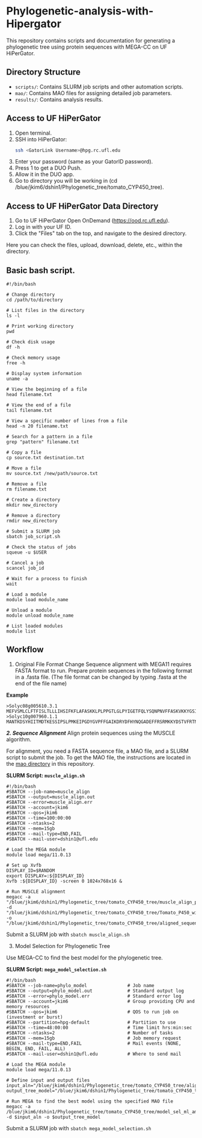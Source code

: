 # Phylogenetic-analysis-with-Hipergator

This repository contains scripts and documentation for generating a phylogenetic tree using protein sequences with MEGA-CC on UF HiPerGator.

## Directory Structure

- `scripts/`: Contains SLURM job scripts and other automation scripts.
- `mao/`: Contains MAO files for assigning detailed job parameters.
- `results/`: Contains analysis results.

## Access to UF HiPerGator

1. Open terminal.
2. SSH into HiPerGator:
   ```bash
   ssh <GatorLink Username>@hpg.rc.ufl.edu
3. Enter your password (same as your GatorID password).
4. Press 1 to get a DUO Push.
5. Allow it in the DUO app.
6. Go to directory you will be working in (cd /blue/jkim6/dshin1/Phylogenetic_tree/tomato_CYP450_tree).

## Access to UF HiPerGator Data Directory

1. Go to UF HiPerGator Open OnDemand (https://ood.rc.ufl.edu).
2. Log in with your UF ID.
3. Click the "Files" tab on the top, and navigate to the desired directory.

Here you can check the files, upload, download, delete, etc., within the directory.

## Basic bash script. 
```
#!/bin/bash

# Change directory
cd /path/to/directory

# List files in the directory
ls -l

# Print working directory
pwd

# Check disk usage
df -h

# Check memory usage
free -h

# Display system information
uname -a

# View the beginning of a file
head filename.txt

# View the end of a file
tail filename.txt

# View a specific number of lines from a file
head -n 20 filename.txt

# Search for a pattern in a file
grep "pattern" filename.txt

# Copy a file
cp source.txt destination.txt

# Move a file
mv source.txt /new/path/source.txt

# Remove a file
rm filename.txt

# Create a directory
mkdir new_directory

# Remove a directory
rmdir new_directory

# Submit a SLURM job
sbatch job_script.sh

# Check the status of jobs
squeue -u $USER

# Cancel a job
scancel job_id

# Wait for a process to finish
wait

# Load a module
module load module_name

# Unload a module
module unload module_name

# List loaded modules
module list
```


## Workflow

1. Original File Format Change
Sequence alignment with MEGA11 requires FASTA format to run. Prepare protein sequences in the following format in a .fasta file. (The file format can be changed by typing .fasta at the end of the file name)

**Example** 
```
>Solyc08g005610.3.1
MEFVSMLCLFTFISLTLLLIHSIFKFLAFASKKLPLPPGTLGLPYIGETFQLYSQNPNVFFASKVKKYGSIFKTYILGCPCVMISSPEAAKQVLVTKANLFKPTFPASKERMLGKQAIFFHQGDYHAKLRKLVLQAFKPDSIRNIIPDIESIAITSLESFQGRLINTYQEMKTYTFNVALISIFGKDEFLYREELKKCYYILEKGYNSMPINLPGTLFNKAMKARKELAKIVAKIISTRREMKIDHGDLLGSFMGDKEGLTDEQIADNVIGVIFAARDTTASVLTWILKYLGENPSVLQAVTEEQENIMRKKEVNGEEKVLNWQDTRQMPMTTRVIQETLRVASILSFTFREAVEDVEFEGYLIPKGWKVLPLFRNIHHSPDNFPEPEKFDPSRFEVSPKPNTFMPFGNGVHSCPGNDLAKLEILILVHHLTTKYRWSMVGPQNGIQYGPFALPQNGLPIKLSLKTSST
>Solyc10g007960.1.1
MANTKDSYHIITMDTKESSIPSLPMKEIPGDYGVPFFGAIKDRYDFHYNQGADEFFRSRMKKYDSTVFRTNVPPGPFNARNSKVVVLVDAVSYPILFDNSQVDKENYFEGTFMSSPSFNGGYKVCGFLGTSDPKHTTLKGLFLSTLTRLHDKFIPIFTTSITSMFTSLEKELSEKGTSYFNPIGDNLSFEFLFRLFCEGKNPIDTSVGPNGPKIVDKWVFLQLAPLISLGLKFVPNFLEDLVLHTFPLPYILVKRDHQKLYNAFYNSMKDILDEAEKLGVKRDEACHNFVFLAGFNSYGGLKVFFPSLIKWIGTSGPSLHARLVKEIRTAVKEAGGVTLSAIDKMPLVKSVVYETLRMDPPVPFQTVKARKNIIITNHESSFLIKKDELIFGYQPLATKDSKVFKNAEEFNPDRFVGGGEKLLKYVYWSNGKEIDNPSVNDKQCPGKDLIVLMGRLLVVEFFMRYDTFEVEFGKLLLGSKVTFKSLTKATS
```
***2. Sequence Alignment***
Align protein sequences using the MUSCLE algorithm.

For alignment, you need a FASTA sequence file, a MAO file, and a SLURM script to submit the job. 
To get the MAO file, the instructions are located in the [mao directory](./mao) in this repository.

**SLURM Script: `muscle_align.sh`**
```
#!/bin/bash
#SBATCH --job-name=muscle_align
#SBATCH --output=muscle_align.out
#SBATCH --error=muscle_align.err
#SBATCH --account=jkim6
#SBATCH --qos=jkim6
#SBATCH --time=100:00:00
#SBATCH --ntasks=2
#SBATCH --mem=15gb
#SBATCH --mail-type=END,FAIL
#SBATCH --mail-user=dshin1@ufl.edu

# Load the MEGA module
module load mega/11.0.13

# Set up Xvfb
DISPLAY_ID=$RANDOM
export DISPLAY=:${DISPLAY_ID}
Xvfb :${DISPLAY_ID} -screen 0 1024x768x16 &

# Run MUSCLE alignment
megacc -a "/blue/jkim6/dshin1/Phylogenetic_tree/tomato_CYP450_tree/muscle_align_protein.mao" -d "/blue/jkim6/dshin1/Phylogenetic_tree/tomato_CYP450_tree/Tomato_P450_with_ref.fasta" -o "/blue/jkim6/dshin1/Phylogenetic_tree/tomato_CYP450_tree/aligned_sequences.meg"
```
Submit a SLURM job with `sbatch muscle_align.sh`



3. Model Selection for Phylogenetic Tree
   
Use MEGA-CC to find the best model for the phylogenetic tree.

**SLURM Script: `mega_model_selection.sh`**
```
#!/bin/bash
#SBATCH --job-name=phylo_model               # Job name
#SBATCH --output=phylo_model.out             # Standard output log
#SBATCH --error=phylo_model.err              # Standard error log
#SBATCH --account=jkim6                      # Group providing CPU and memory resources
#SBATCH --qos=jkim6                          # QOS to run job on (investment or burst)
#SBATCH --partition=hpg-default              # Partition to use
#SBATCH --time=48:00:00                      # Time limit hrs:min:sec
#SBATCH --ntasks=2                           # Number of tasks
#SBATCH --mem=15gb                           # Job memory request
#SBATCH --mail-type=END,FAIL                 # Mail events (NONE, BEGIN, END, FAIL, ALL)
#SBATCH --mail-user=dshin1@ufl.edu           # Where to send mail    

# Load the MEGA module
module load mega/11.0.13

# Define input and output files
input_aln="/blue/jkim6/dshin1/Phylogenetic_tree/tomato_CYP450_tree/aligned_sequences.meg"
output_tree_model="/blue/jkim6/dshin1/Phylogenetic_tree/tomato_CYP450_tree/tree_model.xlsx"

# Run MEGA to find the best model using the specified MAO file
megacc -a /blue/jkim6/dshin1/Phylogenetic_tree/tomato_CYP450_tree/model_sel_ml_amino_acid.mao -d $input_aln -o $output_tree_model
```
Submit a SLURM job with `sbatch mega_model_selection.sh`
